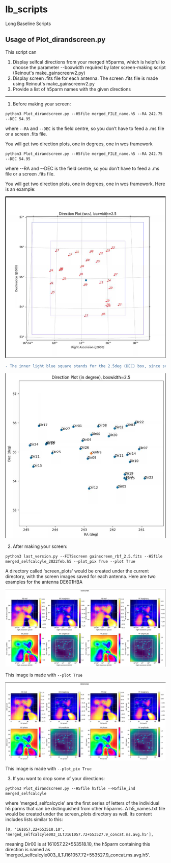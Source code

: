 # lb_scripts
Long Baseline Scripts

## Usage of Plot_dirandscreen.py 

This script can
1) Display selfcal directions from your merged h5parms, which is helpful to choose the parameter --boxwidth required by later screen-making script (Reinout's make_gainscreenv2.py)
2) Display screen .fits file for each antenna. The screen .fits file is made using Reinout's make_gainscreenv2.py
3) Provide a list of h5parm names with the given directions

---

1) Before making your screen:
```
python3 Plot_dirandscreen.py --H5file merged_FILE_name.h5 --RA 242.75 --DEC 54.95

```
where `--RA` and `--DEC` is the field centre, so you don’t have to feed a .ms file or a screen .fits file.

You will get two direction plots, one in degrees, one in wcs framework

```
python3 Plot_dirandscreen.py --H5file merged_FILE_name.h5 --RA 242.75 --DEC 54.95

```
where --RA and --DEC is the field centre, so you don’t have to feed a .ms file or a screen .fits file.

You will get two direction plots, one in degrees, one in wcs framework. Here is an example:


![Here is an example for Direction_plot_wcs.png:](examples/Direction_plot_wcs.png)

```diff
- The inner light blue square stands for the 2.5deg (DEC) box, since screen would be made 1.5 times larger (outter darker blue square), so don't worry too much if your direction is close to the edge of the light blue square. You only need to worry when some of your directions are close to the edge or outside of the outter darker blue square.
```

![Here is an example for Direction_plot_deg.png:](examples/Direction_plot_deg.png)

2) After making your screen:

```
python3 last_version.py --FITSscreen gainscreen_rbf_2.5.fits --H5file merged_selfcalcyle_2022feb.h5 --plot_pix True --plot True

```

A directory called 'screen_plots' would be created under the current directory, with the screen images saved for each antenna. Here are two examples for the antenna DE601HBA


![Here is an example for DE601HBA_screen_wcs.png:](examples/DE601HBA_screen_wcs.png)

This image is made with `--plot True`

![Here is an example for DE601HBA_screen.png:](examples/DE601HBA_screen.png)

This image is made with `--plot_pix True`

3) If you want to drop some of your directions:


```
python3 Plot_dirandscreen.py --H5file h5file --H5file_ind merged_selfcalcyle

```

where 'merged_selfcalcycle' are the first series of letters of the individual h5 parms that can be distinguished from other h5parms. A h5_names.txt file would be created under the screen_plots directory as well. Its content includes lists similar to this:

```
[0, '161057.22+553518.10', 'merged_selfcalcyle003_ILTJ161057.72+553527.9_concat.ms.avg.h5'], 
```

meaning Dir00 is at 161057.22+553518.10, the h5parm containing this direction is named as 'merged_selfcalcyle003_ILTJ161057.72+553527.9_concat.ms.avg.h5'.



